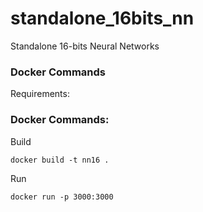 # standalone_16bits_nn
Standalone 16-bits Neural Networks

### Docker Commands
Requirements:



### Docker Commands:   
Build

    docker build -t nn16 .

Run

    docker run -p 3000:3000
